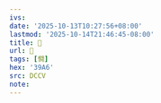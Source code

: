 ```yaml
---
ivs:
date: '2025-10-13T10:27:56+08:00'
lastmod: '2025-10-14T21:46:45-08:00'
title: 􄏣
url: 􄏣
tags: [㦦]
hex: '39A6'
src: DCCV
note:
---
```

